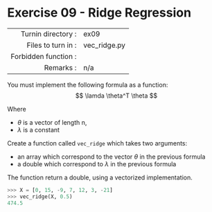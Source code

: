 # Exercise 09 - Ridge Regression

|                         |                    |
| -----------------------:| ------------------ |
|   Turnin directory :    |  ex09              |
|   Files to turn in :    |  vec_ridge.py          |
|   Forbidden function :  |           |
|   Remarks :             |  n/a               |

You must implement the following formula as a function:  
$$
\lamda \theta^T \theta
$$

Where 
- $\theta$ is a vector of length n,
- $\lambda$ is a constant

Create a function called `vec_ridge` which takes two arguments: 
- an array which correspond to the vector $\theta$ in the previous formula
- a double which correspond to $\lambda$ in the previous formula

The function return a double, using a vectorized implementation.

```python
>>> X = [0, 15, -9, 7, 12, 3, -21]
>>> vec_ridge(X, 0.5)
474.5
```
